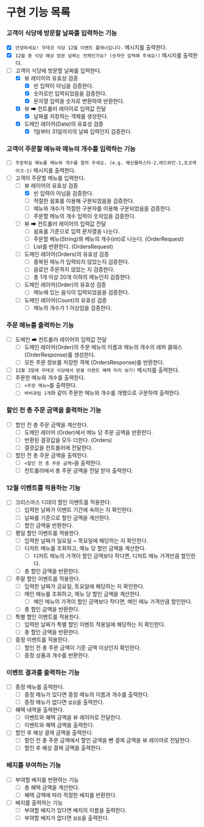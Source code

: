 # 구현 기능 목록

### 고객이 식당에 방문할 날짜를 입력하는 기능

- [x] `안녕하세요! 우테코 식당 12월 이벤트 플래너입니다.` 메시지를 출력한다.
- [x] `12월 중 식당 예상 방문 날짜는 언제인가요? (숫자만 입력해 주세요!)` 메시지를 출력한다.
- [ ] 고객이 식당에 방문할 날짜를 입력한다.
    - [x] 뷰 레이어의 유효성 검증
        - [x] 빈 입력이 아님을 검증한다.
        - [x] 숫자로만 입력되었음을 검증한다.
        - [x] 문자열 입력을 숫자로 변환하여 반환한다.
    - [x] 뷰 ➡ 컨트롤러 레이어로 입력값 전달
        - [x] 날짜를 저장하는 객체를 생성한다.
    - [x] 도메인 레이어(Date)의 유효성 검증
        - [x] 1일부터 31일까지의 날짜 입력인지 검증한다.

### 고객이 주문할 메뉴와 메뉴의 개수를 입력하는 기능

- [ ] `주문하실 메뉴를 메뉴와 개수를 알려 주세요. (e.g. 해산물파스타-2,레드와인-1,초코케이크-1)` 메시지를 출력한다.
- [ ] 고객이 주문할 메뉴를 입력한다.
    - [ ] 뷰 레이어의 유효성 검증
        - [x] 빈 입력이 아님을 검증한다.
        - [ ] 적절한 쉼표를 이용해 구분되었음을 검증한다.
        - [ ] 메뉴와 개수가 적절한 구분자를 이용해 구분되었음을 검증한다.
        - [ ] 주문할 메뉴의 개수 입력이 숫자임을 검증한다.
    - [ ] 뷰 ➡ 컨트롤러 레이어의 입력값 전달
        - [ ] 쉼표를 기준으로 입력 문자열을 나눈다.
        - [ ] 주문할 메뉴(String)와 메뉴의 개수(int)로 나눈다. (OrderRequest)
        - [ ] List<OrderRequest>를 반환한다. (OrdersRequest)
    - [ ] 도메인 레이어(Orders)의 유효성 검증
        - [ ] 중복된 메뉴가 입력되지 않았는지 검증한다.
        - [ ] 음료만 주문하지 않았는 지 검증한다.
        - [ ] 총 1개 이상 20개 이하의 메뉴인지 검증한다.
    - [ ] 도메인 레이어(Order)의 유효성 검증
        - [ ] 메뉴에 있는 음식이 입력되었음을 검증한다.
    - [ ] 도메인 레이어(Count)의 유효성 검증
        - [ ] 메뉴의 개수가 1 이상임을 검증한다.

### 주문 메뉴를 출력하는 기능

- [ ] 도메인 ➡ 컨트롤러 레이어의 입력값 전달
    - [ ] 도메인 레이어(Order)의 주문 메뉴의 이름과 메뉴의 개수의 래퍼 클래스 (OrderResponse)를 생성한다.
    - [ ] 모든 주문 정보를 저장한 객체 (OrdersResponse)를 반환한다.
- [ ] `12월 3일에 우테코 식당에서 받을 이벤트 혜택 미리 보기!` 메시지를 출력한다.
- [ ] 주문한 메뉴와 개수를 출력한다.
    - [ ] `<주문 메뉴>`를 출력한다.
    - [ ] `바비큐립 1개`와 같이 주문한 메뉴와 개수를 개행으로 구분하여 출력한다.

### 할인 전 총 주문 금액을 출력하는 기능

- [ ] 할인 전 총 주문 금액을 계산한다.
    - [ ] 도메인 레이어 (Order)에서 메뉴 당 주문 금액을 반환한다.
    - [ ] 반환된 결괏값을 모두 더한다. (Orders)
    - [ ] 결괏값을 컨트롤러에 전달한다.
- [ ] 할인 전 총 주문 금액을 출력한다.
    - [ ] `<할인 전 총 주문 금액>`을 출력한다.
    - [ ] 컨트롤러에서 총 주문 금액을 전달 받아 출력한다.

### 12월 이벤트를 적용하는 기능

- [ ] 크리스마스 디데이 할인 이벤트를 적용한다.
    - [ ] 입력한 날짜가 이벤트 기간에 속하는 지 확인한다.
    - [ ] 날짜를 기준으로 할인 금액을 계산한다.
    - [ ] 할인 금액을 반환한다.
- [ ] 평일 할인 이벤트를 적용한다.
    - [ ] 입력한 날짜가 일요일 ~ 목요일에 해당하는 지 확인한다.
    - [ ] 디저트 메뉴를 조회하고, 메뉴 당 할인 금액을 계산한다.
        - [ ] 디저트 메뉴의 가격이 할인 금액보다 작다면, 디저트 메뉴 가격만큼 할인한다.
    - [ ] 총 할인 금액을 반환한다.
- [ ] 주말 할인 이벤트를 적용한다.
    - [ ] 입력한 날짜가 금요일, 토요일에 해당하는 지 확인한다.
    - [ ] 메인 메뉴를 조회하고, 메뉴 당 할인 금액을 계산한다.
        - [ ] 메인 메뉴의 가격이 할인 금액보다 작다면, 메인 메뉴 가격만큼 할인한다.
    - [ ] 총 할인 금액을 반환한다.
- [ ] 특별 할인 이벤트를 적용한다.
    - [ ] 입력한 날짜가 특별 할인 이벤트 적용일에 해당하는 지 확인한다.
    - [ ] 총 할인 금액을 반환한다.
- [ ] 증정 이벤트를 적용한다.
    - [ ] 할인 전 총 주문 금액이 기준 금액 이상인지 확인한다.
    - [ ] 증정 상품과 개수를 반환한다.

### 이벤트 결과를 출력하는 기능

- [ ] 증정 메뉴를 출력한다.
    - [ ] 증정 메뉴가 있다면 증정 메뉴의 이름과 개수를 출력한다.
    - [ ] 증정 메뉴가 없다면 `없음`을 출력한다.
- [ ] 혜택 내역을 출력한다.
    - [ ] 이벤트와 혜택 금액을 뷰 레이어로 전달한다.
    - [ ] 이벤트와 혜택 금액을 출력한다.
- [ ] 할인 후 예상 결제 금액을 출력한다.
    - [ ] 할인 전 총 주문 금액에서 할인 금액을 뺀 결제 금액을 뷰 레이어로 전달한다.
    - [ ] 할인 후 예상 결제 금액을 출력한다.

### 배지를 부여하는 기능

- [ ] 부여할 배지를 반환하는 기능
    - [ ] 총 혜택 금액을 계산한다.
    - [ ] 혜택 금액에 따라 적절한 배지를 반환한다.
- [ ] 배지를 출력하는 기능
    - [ ] 부여할 배지가 있다면 배지의 이름을 출력한다.
    - [ ] 부여할 배지가 없다면 `없음`을 출력한다.
